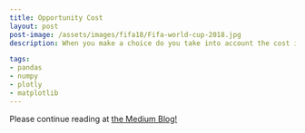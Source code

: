 ```yaml
---
title: Opportunity Cost
layout: post
post-image: /assets/images/fifa18/Fifa-world-cup-2018.jpg
description: When you make a choice do you take into account the cost it incurs?

tags: 
- pandas
- numpy
- plotly
- matplotlib
---
```


Please continue reading at [the Medium Blog!](https://medium.com/@sam_12/opportunity-cost-edd20e8c9cf4)